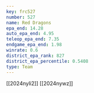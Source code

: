 ```yaml
---
key: frc527
number: 527
name: Red Dragons
epa_end: 14.28
auto_epa_end: 4.95
teleop_epa_end: 7.35
endgame_epa_end: 1.98
winrate: 0.6
district_epa_rank: 827
district_epa_percentile: 0.5408
type: Team
---
```

[[2024nyli2]]
[[2024nywz]]
